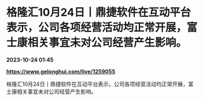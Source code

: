 # 格隆汇10月24日丨鼎捷软件在互动平台表示，公司各项经营活动均正常开展，富士康相关事宜未对公司经营产生影响。

**2023-10-24 01:45**

**https://www.gelonghui.com/live/1259055**

格隆汇10月24日丨鼎捷软件在互动平台表示，公司各项经营活动均正常开展，富士康相关事宜未对公司经营产生影响。